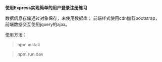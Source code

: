 <b>使用Express实现简单的用户登录注册练习</b>

数据信息存储通过对象保存，未使用数据库； 前端样式使用cdn加载bootstrap，前端数据交互使用jquery的ajax。

使用方法：

>npm install

>npm run dev